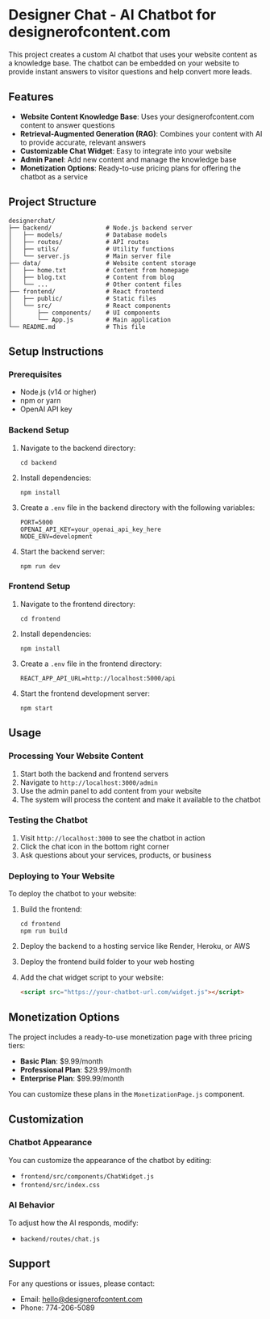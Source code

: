 # Designer Chat - AI Chatbot for designerofcontent.com

This project creates a custom AI chatbot that uses your website content as a knowledge base. The chatbot can be embedded on your website to provide instant answers to visitor questions and help convert more leads.

## Features

- **Website Content Knowledge Base**: Uses your designerofcontent.com content to answer questions
- **Retrieval-Augmented Generation (RAG)**: Combines your content with AI to provide accurate, relevant answers
- **Customizable Chat Widget**: Easy to integrate into your website
- **Admin Panel**: Add new content and manage the knowledge base
- **Monetization Options**: Ready-to-use pricing plans for offering the chatbot as a service

## Project Structure

```
designerchat/
├── backend/               # Node.js backend server
│   ├── models/            # Database models
│   ├── routes/            # API routes
│   ├── utils/             # Utility functions
│   └── server.js          # Main server file
├── data/                  # Website content storage
│   ├── home.txt           # Content from homepage
│   ├── blog.txt           # Content from blog
│   └── ...                # Other content files
├── frontend/              # React frontend
│   ├── public/            # Static files
│   └── src/               # React components
│       ├── components/    # UI components
│       └── App.js         # Main application
└── README.md              # This file
```

## Setup Instructions

### Prerequisites

- Node.js (v14 or higher)
- npm or yarn
- OpenAI API key

### Backend Setup

1. Navigate to the backend directory:
   ```
   cd backend
   ```

2. Install dependencies:
   ```
   npm install
   ```

3. Create a `.env` file in the backend directory with the following variables:
   ```
   PORT=5000
   OPENAI_API_KEY=your_openai_api_key_here
   NODE_ENV=development
   ```

4. Start the backend server:
   ```
   npm run dev
   ```

### Frontend Setup

1. Navigate to the frontend directory:
   ```
   cd frontend
   ```

2. Install dependencies:
   ```
   npm install
   ```

3. Create a `.env` file in the frontend directory:
   ```
   REACT_APP_API_URL=http://localhost:5000/api
   ```

4. Start the frontend development server:
   ```
   npm start
   ```

## Usage

### Processing Your Website Content

1. Start both the backend and frontend servers
2. Navigate to `http://localhost:3000/admin`
3. Use the admin panel to add content from your website
4. The system will process the content and make it available to the chatbot

### Testing the Chatbot

1. Visit `http://localhost:3000` to see the chatbot in action
2. Click the chat icon in the bottom right corner
3. Ask questions about your services, products, or business

### Deploying to Your Website

To deploy the chatbot to your website:

1. Build the frontend:
   ```
   cd frontend
   npm run build
   ```

2. Deploy the backend to a hosting service like Render, Heroku, or AWS
3. Deploy the frontend build folder to your web hosting
4. Add the chat widget script to your website:
   ```html
   <script src="https://your-chatbot-url.com/widget.js"></script>
   ```

## Monetization Options

The project includes a ready-to-use monetization page with three pricing tiers:

- **Basic Plan**: $9.99/month
- **Professional Plan**: $29.99/month
- **Enterprise Plan**: $99.99/month

You can customize these plans in the `MonetizationPage.js` component.

## Customization

### Chatbot Appearance

You can customize the appearance of the chatbot by editing:
- `frontend/src/components/ChatWidget.js`
- `frontend/src/index.css`

### AI Behavior

To adjust how the AI responds, modify:
- `backend/routes/chat.js`

## Support

For any questions or issues, please contact:
- Email: hello@designerofcontent.com
- Phone: 774-206-5089
